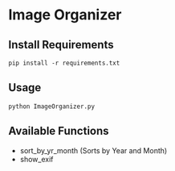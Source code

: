 # Image Organizer

## Install Requirements

    pip install -r requirements.txt

## Usage

    python ImageOrganizer.py

## Available Functions

- sort_by_yr_month (Sorts by Year and Month)
- show_exif 
